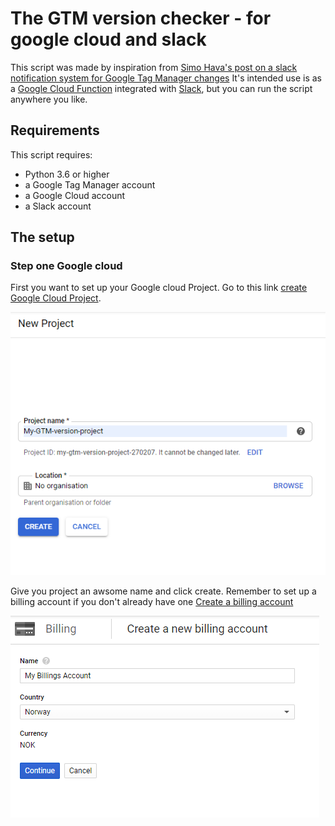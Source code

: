 # The GTM version checker - for google cloud and slack

This script was made by inspiration from [Simo Hava's post on a slack notification system for Google Tag Manager changes](https://www.simoahava.com/analytics/create-slack-notification-system-google-tag-manager-changes/)
It's intended use is as a [Google Cloud Function](https://cloud.google.com/functions/) integrated with [Slack](https://www.slack.com), but you can run the script anywhere you like.

## Requirements

This script requires:

- Python 3.6 or higher
- a Google Tag Manager account
- a Google Cloud account
- a Slack account

## The setup

### Step one Google cloud

First you want to set up your Google cloud Project.
Go to this link [create Google Cloud Project](https://console.cloud.google.com/projectcreate).

![Screenhot of the create new project form](/readme-img/Create-project.png)

Give you project an awsome name and click create.
Remember to set up a billing account if you don't already have one
[Create a billing account](https://console.cloud.google.com/billing/create)

![Screenshot of the create a blilling account form](/readme-img/createbilling.png)

